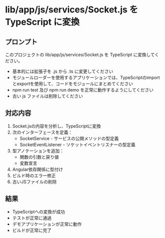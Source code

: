 # lib/app/js/services/Socket.js を TypeScript に変換

## プロンプト

このプロジェクトの lib/app/js/services/Socket.js を TypeScript に変換してください。

- 基本的には拡張子を .js から .ts に変更してください
- モジュールローダーを使用するアプリケーションでは、TypeScriptのimportとexportを使用して、コードをモジュールにまとめてください
- npm run test 及び npm run demo を正常に動作するようにしてください
- 古い js ファイルは削除してください

## 対応内容

1. Socket.jsの内容を分析し、TypeScriptに変換
2. 次のインターフェースを定義：
   - SocketService - サービスの公開メソッドの型定義
   - SocketEventListener - ソケットイベントリスナーの型定義
3. 型アノテーションを追加：
   - 関数の引数と戻り値
   - 変数宣言
4. Angular依存関係に型付け
5. ビルド時のエラー修正
6. 古いJSファイルの削除

## 結果

- TypeScriptへの変換が成功
- テストが正常に通過
- デモアプリケーションが正常に動作
- ビルドが正常に完了
